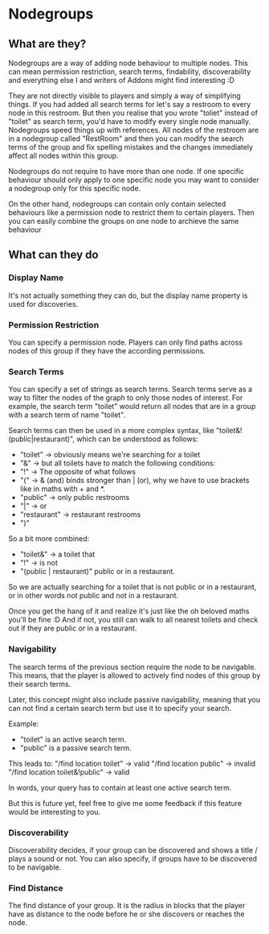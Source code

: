 # Nodegroups

## What are they?

Nodegroups are a way of adding node behaviour to multiple nodes.
This can mean permission restriction, search terms, findability, discoverability and
everything else I and writers of Addons might find interesting :D

They are not directly visible to players and simply a way of simplifying things.
If you had added all search terms for let's say a restroom to every node in this restroom.
But then you realise that you wrote "toliet" instead of "toilet" as search term, you'd have to
modify every single node manually. Nodegroups speed things up with references. All nodes of the restroom
are in a nodegroup called "RestRoom" and then you can modify the search terms of the group and fix spelling mistakes and
the changes immediately affect all nodes within this group.

Nodegroups do not require to have more than one node. If one specific behaviour should only apply to one specific node
you may want to consider a nodegroup only for this specific node.

On the other hand, nodegroups can contain only contain selected behaviours like a permission node to restrict
them to certain players. Then you can easily combine the groups on one node to archieve the same behaviour

## What can they do

### Display Name  

It's not actually something they can do, but the display name property is used
for discoveries.

### Permission Restriction

You can specify a permission node. Players can only find paths across nodes of this
group if they have the according permissions.

### Search Terms

You can specify a set of strings as search terms. Search terms serve as a way to filter the nodes of the graph
to only those nodes of interest. For example, the search term "toilet" would return all
nodes that are in a group with a search term of name "toilet".

Search terms can then be used in a more complex syntax, like "toilet&!(public|restaurant)",
which can be understood as follows:
- "toilet" -> obviously means we're searching for a toilet
- "&" -> but all toilets have to match the following conditions:
- "!" -> The opposite of what follows
- "(" -> & (and) binds stronger than | (or), why we have to use brackets like in maths with + and *.
- "public" -> only public restrooms
- "|" -> or
- "restaurant" -> restaurant restrooms
- ")"

So a bit more combined:
- "toilet&" -> a toilet that
- "!" -> is not
- "(public | restaurant)" public or in a restaurant.

So we are actually searching for a toilet that is not public or in a restaurant,
or in other words not public and not in a restaurant.

Once you get the hang of it and realize it's just like the oh beloved maths you'll be fine :D
And if not, you still can walk to all nearest toilets and check out if they are public or in a restaurant.

### Navigability

The search terms of the previous section require the node to be navigable. This means, that
the player is allowed to actively find nodes of this group by their search terms.

Later, this concept might also include passive navigability, meaning that you can not find a certain search term but use it
to specify your search.

Example:
- "toilet" is an active search term.
- "public" is a passive search term.

This leads to:
"/find location toilet" -> valid
"/find location public" -> invalid
"/find location toilet&!public" -> valid

In words, your query has to contain at least one active search term.

But this is future yet, feel free to give me some feedback if this feature would be
interesting to you.

### Discoverability

Discoverability decides, if your group can be discovered and shows a title / plays a sound or not.
You can also specify, if groups have to be discovered to be navigable.

### Find Distance

The find distance of your group. It is the radius in blocks that the player have as distance to the node
before he or she discovers or reaches the node.